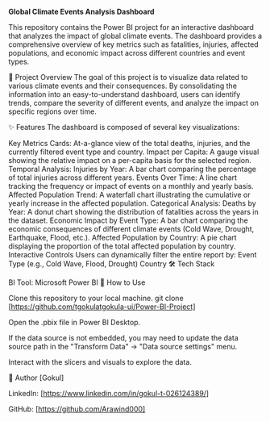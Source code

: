 **Global Climate Events Analysis Dashboard**

This repository contains the Power BI project for an interactive dashboard that analyzes the impact of global climate events. The dashboard provides a comprehensive overview of key metrics such as fatalities, injuries, affected populations, and economic impact across different countries and event types.

🎯 Project Overview The goal of this project is to visualize data related to various climate events and their consequences. By consolidating the information into an easy-to-understand dashboard, users can identify trends, compare the severity of different events, and analyze the impact on specific regions over time.

✨ Features The dashboard is composed of several key visualizations:

Key Metrics Cards: At-a-glance view of the total deaths, injuries, and the currently filtered event type and country.
Impact per Capita: A gauge visual showing the relative impact on a per-capita basis for the selected region.
Temporal Analysis:
Injuries by Year: A bar chart comparing the percentage of total injuries across different years.
Events Over Time: A line chart tracking the frequency or impact of events on a monthly and yearly basis.
Affected Population Trend: A waterfall chart illustrating the cumulative or yearly increase in the affected population.
Categorical Analysis:
Deaths by Year: A donut chart showing the distribution of fatalities across the years in the dataset.
Economic Impact by Event Type: A bar chart comparing the economic consequences of different climate events (Cold Wave, Drought, Earthquake, Flood, etc.).
Affected Population by Country: A pie chart displaying the proportion of the total affected population by country. Interactive Controls Users can dynamically filter the entire report by:
Event Type (e.g., Cold Wave, Flood, Drought)
Country
🛠️ Tech Stack

BI Tool: Microsoft Power BI
🚀 How to Use

Clone this repository to your local machine. git clone [https://github.com/tgokulatgokula-ui/Power-BI-Project]

Open the .pbix file in Power BI Desktop.

If the data source is not embedded, you may need to update the data source path in the "Transform Data" -> "Data source settings" menu.

Interact with the slicers and visuals to explore the data.

👤 Author [Gokul]

LinkedIn: [https://www.linkedin.com/in/gokul-t-026124389/]

GitHub: [https://github.com/Arawind000]
